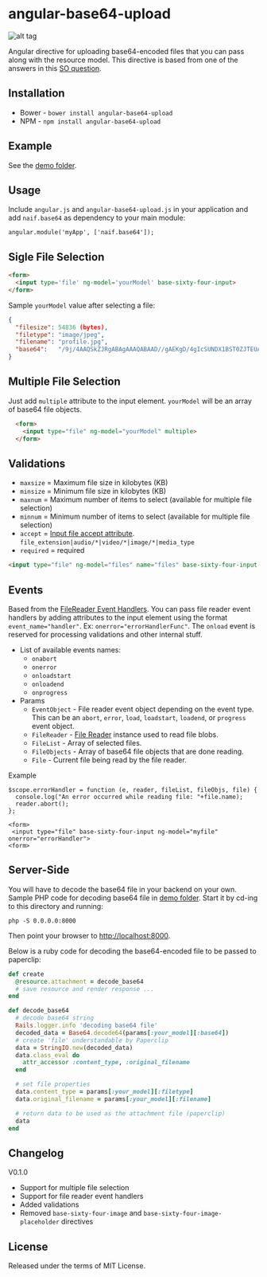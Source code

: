 angular-base64-upload
=====================

![alt tag](https://raw.github.com/adonespitogo/angular-base64-upload/master/banner.png)

Angular directive for uploading base64-encoded files that you can pass along with the resource model. This directive is based from one of the answers in this [SO question](http://stackoverflow.com/questions/20521366/rails-4-angularjs-paperclip-how-to-upload-file).

Installation
-------------
 - Bower -  `bower install angular-base64-upload`
 - NPM - `npm install angular-base64-upload`

Example
--------------------------
See the [demo folder](https://github.com/adonespitogo/angular-base64-upload/tree/master/demo).

Usage
-------

Include `angular.js` and `angular-base64-upload.js` in your application and add `naif.base64` as dependency to your main module:

```
angular.module('myApp', ['naif.base64']);
```

Sigle File Selection
------------
```html
<form>
  <input type='file' ng-model='yourModel' base-sixty-four-input>
</form>
```

Sample `yourModel` value after selecting a file:
```json
{
  "filesize": 54836 (bytes),
  "filetype": "image/jpeg",
  "filename": "profile.jpg",
  "base64":   "/9j/4AAQSkZJRgABAgAAAQABAAD//gAEKgD/4gIcSUNDX1BST0ZJTEUAAQEAAAIMbGNtcwIQA..."
}
```

Multiple File Selection
--------------
Just add `multiple` attribute to the input element. `yourModel` will be an array of base64 file objects.
```html
  <form>
    <input type="file" ng-model="yourModel" multiple>
  </form>
```
Validations
------------
 - `maxsize` = Maximum file size in kilobytes (KB)
 - `minsize` = Minimum file size in kilobytes (KB)
 - `maxnum` = Maximum number of items to select (available for multiple file selection)
 - `minnum` = Minimum number of items to select (available for multiple file selection)
 - `accept` = [Input file accept attribute](http://www.w3schools.com/tags/att_input_accept.asp). `file_extension|audio/*|video/*|image/*|media_type`
 - `required` = required

```html
<input type="file" ng-model="files" name="files" base-sixty-four-input multiple accept="image/*" maxsize="5000" required>
```

Events
---------
Based from the [FileReader Event Handlers](https://developer.mozilla.org/en-US/docs/Web/API/FileReader#Event_handlers). You can pass file reader event handlers by adding attributes to the input element using the format `event_name="handler"`. Ex: `onerror="errorHandlerFunc"`. The `onload` event is reserved for processing validations and other internal stuff.
 - List of available events names:
   - `onabort`
   - `onerror`
   - `onloadstart`
   - `onloadend`
   - `onprogress`
 - Params
   - `EventObject` - File reader event object depending on the event type. This can be an `abort`, `error`, `load`, `loadstart`, `loadend`, or `progress` event object.
   - `FileReader` - [File Reader](https://developer.mozilla.org/en-US/docs/Web/API/FileReader) instance used to read file blobs.
   - `FileList` - Array of selected files.
   - `FileObjects` - Array of base64 file objects that are done reading.
   - `File` - Current file being read by the file reader.

Example
   ```
   $scope.errorHandler = function (e, reader, fileList, fileObjs, file) {
     console.log("An error occurred while reading file: "+file.name);
     reader.abort();
   };

   <form>
    <input type="file" base-sixty-four-input ng-model="myfile" onerror="errorHandler">
   <form>
   ```

Server-Side
---------------

You will have to decode the base64 file in your backend on your own.
Sample PHP code for decoding base64 file in
[demo folder](https://github.com/adonespitogo/angular-base64-upload/tree/master/demo).
Start it by cd-ing to this directory and running:

    php -S 0.0.0.0:8000

Then point your browser to [http://localhost:8000]().

Below is a ruby code for decoding the base64-encoded file to be passed to paperclip:
```ruby
def create
  @resource.attachment = decode_base64
  # save resource and render response ...
end

def decode_base64
  # decode base64 string
  Rails.logger.info 'decoding base64 file'
  decoded_data = Base64.decode64(params[:your_model][:base64])
  # create 'file' understandable by Paperclip
  data = StringIO.new(decoded_data)
  data.class_eval do
    attr_accessor :content_type, :original_filename
  end

  # set file properties
  data.content_type = params[:your_model][:filetype]
  data.original_filename = params[:your_model][:filename]

  # return data to be used as the attachment file (paperclip)
  data
end
```

Changelog
--------
 V0.1.0
 - Support for multiple file selection
 - Support for file reader event handlers
 - Added validations
 - Removed `base-sixty-four-image` and `base-sixty-four-image-placeholder` directives

## License

Released under the terms of MIT License.
